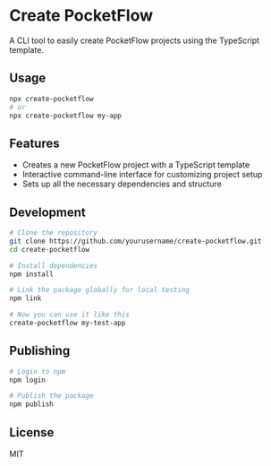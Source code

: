 # Create PocketFlow

A CLI tool to easily create PocketFlow projects using the TypeScript template.

## Usage

```bash
npx create-pocketflow
# or
npx create-pocketflow my-app
```

## Features

- Creates a new PocketFlow project with a TypeScript template
- Interactive command-line interface for customizing project setup
- Sets up all the necessary dependencies and structure

## Development

```bash
# Clone the repository
git clone https://github.com/yourusername/create-pocketflow.git
cd create-pocketflow

# Install dependencies
npm install

# Link the package globally for local testing
npm link

# Now you can use it like this
create-pocketflow my-test-app
```

## Publishing

```bash
# Login to npm
npm login

# Publish the package
npm publish
```

## License

MIT
